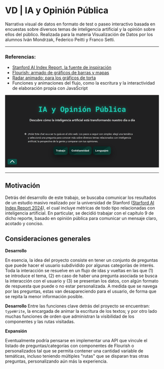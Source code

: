 # VD | IA y Opinión Pública

Narrativa visual de datos en formato de test o paseo interactivo basada en encuestas sobre diversos temas de inteligencia artificial y la opinión sobre ellos del público. Realizada para la materia Visualización de Datos por los alumnos Iván Mondrzak, Federico Peitti y Franco Setti.

---

### Referencias:

- [Stanford AI Index Report, la fuente de inspiración](https://aiindex.stanford.edu/report/)
- [Flourish: armado de gráficos de barras y mapas](https://flourish.studio/)
- [Radar animado: para los gráficos de torta](https://codepen.io/vii120/pen/yLGYqJq)
- Funciones y animaciones del flujo, como la escritura y la interactividad de elaboración propia con JavaScript

![thumbnail](screenshot.png)

---

## Motivación

Detrás del desarrollo de este trabajo, se buscaba comunicar los resultados de un estudio masivo realizado por la universidad de Stanford ([Starford AI Index Report 2024](https://aiindex.stanford.edu/report/)), el cual incluye métricas de todo tipo relacionadas con inteligencia artificial. En particular, se decidió trabajar con el capítulo 9 de dicho reporte, basado en opinión pública para comunicar un mensaje claro, acotado y conciso.

## Consideraciones generales

**Desarrollo**

En esencia, la idea del proyecto consiste en tener un conjunto de preguntas que puede hacer el usuario subdividido por algunas categorías de interés. Toda la interacción se resuelve en un flujo de idas y vueltas en las que (1) se introduce el tema, (2) en caso de haber una pregunta asociada se busca la interacción con el usuario y (3) se presentan los datos, con algún formato de respuesta que puede o no estar personalizada. A medida que se navega por las preguntas, estas van desapareciendo para el usuario, de forma que se repita la menor información posible.

**Desarrollo**
Entre las funciones clave detrás del proyecto se encuentran: `typeWrite`, la encargada de animar la escritura de los textos; y por otro lado muchas funciones de orden que administran la visibilidad de los componentes y las rutas visitadas.

**Expansión**

Eventualmente podría pensarse en implementar una API que vincule el listado de preguntas/categorías con componentes de Flourish o personalizados tal que se permita contener una cantidad variable de temáticas, incluso teniendo múltiples "rutas" que se disparan tras otras preguntas, personalizando aún más la experiencia.

